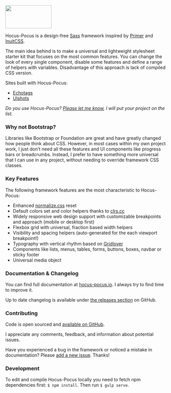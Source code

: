 <div class="hidden">
  <a href="http://hocus-pocus.io">
    <img src="http://bkzl.github.io/hocus-pocus/img/brand-light.png" width="144px" height="72px">
  </a>
</div>

Hocus-Pocus is a design-free [Sass](http://sass-lang.com) framework inspired by
[Primer](https://github.com/primer/primer) and
[InuitCSS](https://github.com/inuitcss/).

The main idea behind is to make a universal and lightweight stylesheet starter
kit that focuses on the most common features. You can change the look of every
single component, disable some features and define a range of helpers with
variables. Disadvantage of this approach is lack of compiled CSS version.

Sites built with Hocus-Pocus:

* [Echotags](http://echotags.io)
* [UIshots](http://uishots.com)

_Do you use Hocus-Pocus? [Please let me know](mailto:bkzl@me.com), I will put your project on the list._

### Why not Bootstrap?

 Libraries like Bootstrap or Foundation are great and have greatly changed how
 people think about CSS. However, in most cases within my own project work, I
 just don’t need all these features and UI components like progress bars or
 breadcrumbs. Instead, I prefer to have something more universal that I can use
 in any project, without needing to override framework CSS classes.

### Key Features

The following framework features are the most characteristic to Hocus-Pocus:

* Enhanced [normalize.css](https://github.com/necolas/normalize.css) reset
* Default colors set and color helpers thanks to [clrs.cc](http://clrs.cc)
* Widely responsive web design support with customizable breakpoints and approach (mobile or desktop first)
* Flexbox grid with universal, fraction based width helpers
* Visibility and spacing helpers (auto-generated for the each viewport breakpoint!)
* Typography with vertical rhythm based on [Gridlover](http://www.gridlover.net/try)
* Components like lists, menus, tables, forms, buttons, boxes, navbar or sticky footer
* Universal media object

### Documentation & Changelog

You can find full documentation at [hocus-pocus.io](hocus-pocus.io). I always
try to find time to improve it.

Up to date changelog is available under [the releases
section](https://github.com/bkzl/hocus-pocus/releases) on GitHub.

### Contributing

Code is open sourced and [available on
GitHub](https://github.com/bkzl/hocus-pocus/).

I appreciate any comments, feedback, and information about potential issues.

Have you experienced a bug in the framework or noticed a mistake in
documentation? Please [add a new
issue](https://github.com/bkzl/hocus-pocus/issues). Thanks!

### Development

To edit and compile Hocus-Pocus locally you need to fetch npm dependencies
first: `$ npm install`. Then run `$ gulp serve`.
